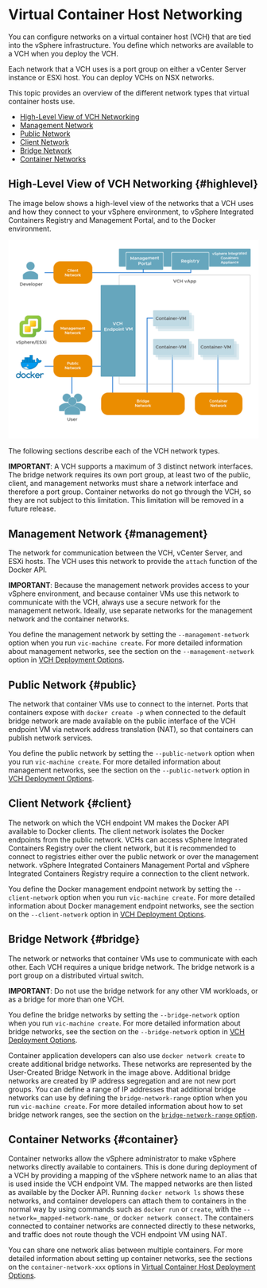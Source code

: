 # Virtual Container Host Networking #

You can configure networks on a virtual container host (VCH) that are tied into the vSphere infrastructure. You define which networks are available to a VCH when you deploy the VCH.

Each network that a VCH uses is a port group on either a vCenter Server instance or ESXi host. You can deploy VCHs on NSX networks.

This topic provides an overview of the different network types that virtual container hosts use.

- [High-Level View of VCH Networking](#highlevel)
- [Management Network](#management)
- [Public Network](#public)
- [Client Network](#client)
- [Bridge Network](#bridge)
- [Container Networks](#container)


## High-Level View of VCH Networking {#highlevel}

The image below shows a high-level view of the networks that a VCH uses and how they connect to your vSphere environment, to vSphere Integrated Containers Registry and Management Portal, and to the Docker environment. 
 
 ![VCH Networking](graphics/vic_networking.png)

The following sections describe each of the VCH network types.

**IMPORTANT**: A VCH supports a maximum of 3 distinct network interfaces. The bridge network requires its own port group, at least two of the public, client, and management networks must share a network interface and therefore a port group. Container networks do not go through the VCH, so they are not subject to this limitation. This limitation will be removed in a future release.


## Management Network {#management}

The network for communication between the VCH, vCenter Server, and ESXi hosts. The VCH uses this network to provide the `attach` function of the Docker API. 

**IMPORTANT**: Because the management network provides access to your vSphere environment, and because container VMs use this network to communicate with the VCH, always use a secure network for the management network. Ideally, use separate networks for the management network and the container networks.

You define the management network by setting the `--management-network` option when you run `vic-machine create`. For more detailed information about management networks, see the section on the `--management-network` option in [VCH Deployment Options](vch_installer_options.md#management-network).


## Public Network  {#public}
The network that container VMs use to connect to the internet. Ports that containers expose with `docker create -p` when connected to the default bridge network are made available on the public interface of the VCH endpoint VM via network address translation (NAT), so that containers can publish network services. 

You define the public network by setting the `--public-network` option when you run `vic-machine create`. For  more detailed information about management networks, see the section on the `--public-network` option in [VCH Deployment Options](vch_installer_options.md#public-network).


## Client Network {#client}

The network on which the VCH endpoint VM makes the Docker API available to Docker clients. The client network isolates the Docker endpoints from the public network. VCHs can access vSphere Integrated Containers Registry over the client network, but it is recommended to connect to registries either over the public network or over the management network. vSphere Integrated Containers Management Portal and vSphere Integrated Containers Registry require a connection to the client network. 

You define the Docker management endpoint network by setting the `--client-network` option when you run `vic-machine create`. For  more detailed information about Docker management endpoint networks, see the section on the `--client-network` option in [VCH Deployment Options](vch_installer_options.md#client-network).


## Bridge Network {#bridge}
The network or networks that container VMs use to communicate with each other. Each VCH requires a unique bridge network. The bridge network is a port group on a distributed virtual switch.

**IMPORTANT**: Do not use the bridge network for any other VM workloads, or as a bridge for more than one VCH.

You define the bridge networks by setting the `--bridge-network` option when you run `vic-machine create`.  For  more detailed information about bridge networks, see the section on the `--bridge-network` option in [VCH Deployment Options](vch_installer_options.md#bridge).

Container application developers can also use `docker network create` to create additional bridge networks. These networks are represented by the User-Created Bridge Network in the image above. Additional bridge networks are created by IP address segregation and are not new port groups. You can define a range of IP addresses that additional bridge networks can use by defining the `bridge-network-range` option when you run `vic-machine create`. For  more detailed information about  how to set bridge network ranges, see the section on the [`bridge-network-range` option](vch_installer_options.md#bridge-range). 


## Container Networks {#container}

Container networks allow the vSphere administrator to make vSphere networks directly available to containers. This is done during deployment of a VCH by providing a mapping of the vSphere network name to an alias that is used inside the VCH endpoint VM. The mapped networks are then listed as available by the Docker API. Running `docker network ls` shows these networks, and container developers can attach them to containers in the normal way by using commands such as `docker run` or `create`, with the `--network=_mapped-network-name_` or `docker network connect`. The containers connected to container networks are connected directly to these networks, and traffic does not route though the VCH endpoint VM using NAT.

You can share one network alias between multiple containers. For  more detailed information about setting up container networks, see the sections on the `container-network-xxx` options in [Virtual Container Host Deployment Options](vch_installer_options.md#container-network). 